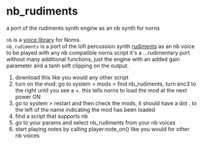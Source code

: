 # nb_rudiments
a port of the rudiments synth engine as an nb synth for norns

`nb` is a [voice library](https://github.com/sixolet/nb) for Norns.  
`nb_rudiments` is a port of the lofi percussion synth [rudiments](https://github.com/cfdrake/rudiments) as an nb voice to be played with any nb compatible norns script
it's a ...rudimentary port without many additional functions, just the engine with an added gain parameter and a tanh soft clipping on the output.  
  
1) download this like you would any other script  
2) turn on the mod: go to system > mods > find nb_rudiments, turn enc3 to the right until you see a +. this tells norns to load the mod at the next power ON  
3) go to system > restart and then check the mods, it should have a dot . to the left of the name indicating the mod has been loaded  
4) find a script that supports nb  
5) go to your params and select nb_rudiments from your nb voices  
6) start playing notes by calling player:note_on() like you would for other nb voices  
